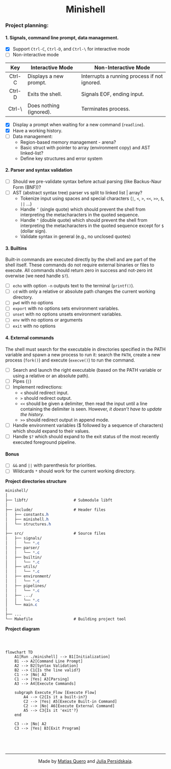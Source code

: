 <div align="center">
<!-- <p><a href="https://www.hive.fi/en/curriculum">Hive (42 School Network)</a></p> -->
<h1>Minishell</h1> 
</div>

### Project planning:  

#### 1. Signals, command line prompt, data management.   
- [x] Support `Ctrl-C`, `Ctrl-D`, and `Ctrl-\` for interactive mode  
- [ ] Non-interactive mode  

| Key    | Interactive Mode        | Non-Interactive Mode                        |
| :-----: | ------------------      | ----------------------                     |
| Ctrl-C | Displays a new prompt.  | Interrupts a running process if not ignored. |
| Ctrl-D | Exits the shell.        | Signals EOF, ending input.                  |
| Ctrl-\ | Does nothing (ignored). | Terminates process.                         |

- [x] Display a prompt when waiting for a new command (`readline`).  
- [x] Have a working history.  
- [ ] Data management:  
    * Region-based memory management - arena?  
    * Basic struct with pointer to array (environment copy) and AST linked-list?  
    * Define key structures and error system  

#### 2. Parser and syntax validation   
- [ ] Should we pre-validate syntax before actual parsing (like Backus-Naur Form (BNF))?   
- [ ] AST (abstract syntax tree) parser vs split to linked list | array?
    * Tokenize input using spaces and special characters (`|`, `<`, `>`, `<<`, `>>`, `$`, `||` ...)  
    * Handle `’` (single quote) which should prevent the shell from interpreting the metacharacters in the quoted sequence.    
	* Handle `"` (double quote) which should prevent the shell from interpreting the metacharacters in the quoted sequence except for `$` (dollar sign).
    * Validate syntax in general (e.g., no unclosed quotes)    

#### 3. Builtins  
Built-in commands are executed directly by the shell and are part of the shell itself. These commands do not require external binaries or files to execute. All commands should return zero in success and not-zero int overwise (we need handle `$?`).  

- [ ] `echo` with option `-n` outputs text to the terminal (`printf()`).  
- [ ] `cd` with only a relative or absolute path changes the current working directory.  
- [ ] `pwd` with no options  
- [ ] `export` with no options sets environment variables.  
- [ ] `unset` with no options unsets environment variables.  
- [ ] `env` with no options or arguments  
- [ ] `exit` with no options  

#### 4. External commands  
The shell must search for the executable in directories specified in the PATH variable and spawn a new process to run it: search the `PATH`, create a new process (`fork()`) and execute (`execve()`) to run the command.   
- [ ] Search and launch the right executable (based on the PATH variable or using a relative or an absolute path).  
- [ ] Pipes (`|`)  
- [ ] Implement redirections:
    * `<` should redirect input.  
    * `>` should redirect output.
    * `<<` should be given a delimiter, then read the input until a line containing the delimiter is seen. However, *it doesn’t have to update the history.*
    * `>>` should redirect output in append mode.
- [ ] Handle environment variables ($ followed by a sequence of characters) which should expand to their values.  
- [ ] Handle `$?` which should expand to the exit status of the most recently executed foreground pipeline.

#### Bonus  
- [ ] `&&` and `||` with parenthesis for priorities.  
- [ ] Wildcards `*` should work for the current working directory.  

**Project directories structure**  

```css
minishell/
│
├── libft/                    # Submodule libft
│
├── include/                  # Header files
│   ├── constants.h
│   ├── minishell.h
│   └── structures.h
│
├── src/                      # Source files
│   ├── signals/
│   │   └── *.c
│   ├── parser/
│   │   └── *.c
│   ├── builtin/
│   │   └── *.c
│   ├── utils/
│   │   └── *.c
│   ├── environment/
│   │   └── *.c
│   ├── pipelines/
│   │   └── *.c
│   ├── .../
│   │   └── *.c
│   └── main.c
│
├── ...
└── Makefile                  # Building project tool

```

**Project diagram**  

<div style="width: 400px; height: auto; overflow: auto;">
<pre>

```mermaid
flowchart TD
    A1[Run ./minishell] --> B1[Initialization]
    B1 --> A2[Command Line Prompt]
    A2 --> B2[Syntax Validation]
    B2 --> C1{Is the line valid?}
    C1 --> |No| A2
    C1 --> |Yes| A3[Parsing]
    A3 --> A4[Execute Commands]

    subgraph Execute_Flow [Execute Flow]
        A4 --> C2{Is it a built-in?}
        C2 --> |Yes| A5[Execute Built-in Command]
        C2 --> |No| A6[Execute External Command]
        A5 --> C3{Is it 'exit'?}
    end

    C3 --> |No| A2
    C3 --> |Yes| B3[Exit Program]
```
</pre> </div>

________  
<div align="center">
<p>Made by <a href="https://github.com/kerito-cl">Matias Quero</a> and <a href="https://github.com/ipersids">Julia Persidskaia</a>.</p>
</div>